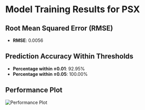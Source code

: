 # Model Training Results for PSX

## Root Mean Squared Error (RMSE)
- **RMSE**: 0.0056

## Prediction Accuracy Within Thresholds
- **Percentage within ±0.01**: 92.95%
- **Percentage within ±0.05**: 100.00%

## Performance Plot
![Performance Plot](../imgs/PSX.png)
